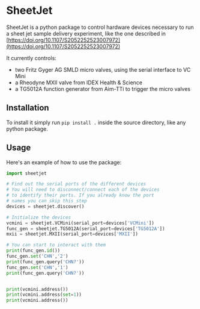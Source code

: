# SheetJet

SheetJet is a python package to control hardware devices necessary to run a sheet jet sample delivery experiment, like the one described in [https://doi.org/10.1107/S2052252523007972](https://doi.org/10.1107/S2052252523007972)

It currently controls:
-  two Fritz Gyger AG SMLD micro valves, using the serial interface to VC Mini
- a Rheodyne MXII valve from IDEX Health & Science
- a TG5012A function generator from Aim-TTi to trigger the micro valves

## Installation

To install it simply run `pip install .` inside the source directory, like any python package.

## Usage

Here's an example of how to use the package:

```python
import sheetjet

# Find out the serial ports of the different devices
# You will need to disconnect/connect each of the devices
# to identify their ports. If you already know the port 
# names you can skip this step 
devices = sheetjet.discover()

# Initialize the devices
vcmini = sheetjet.VCMini(serial_port=devices['VCMini'])
func_gen = sheetjet.TG5012A(serial_port=devices['TG5012A'])
mxii = sheetjet.MXII(serial_port=devices['MXII'])

# You can start to interact with them
print(func_gen.id())
func_gen.set('CHN','2')
print(func_gen.query('CHN?'))
func_gen.set('CHN','1')
print(func_gen.query('CHN?'))


print(vcmini.address())
print(vcmini.address(set=1))
print(vcmini.address())

```
